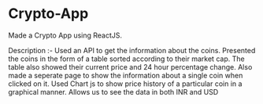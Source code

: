 # Crypto-App
Made a Crypto App using ReactJS.

Description :- Used an API to get the information about the coins. Presented the coins in the form of a table sorted according to their market cap. The table also showed their current price and 24 hour percentage change. Also made a seperate page to show the information about a single coin when clicked on it. Used Chart js to show price history of a particular coin in a graphical manner. Allows us to see the data in both INR and USD

